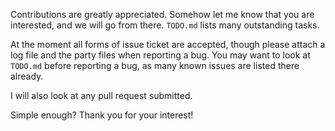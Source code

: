 Contributions are greatly appreciated.  Somehow let me know that you are interested, and we will go from there.  `TODO.md` lists many outstanding tasks.

At the moment all forms of issue ticket are accepted, though please attach a log file and the party files when reporting a bug.  You may want to look at `TODO.md` before reporting a bug, as many known issues are listed there already.

I will also look at any pull request submitted.

Simple enough?  Thank you for your interest!
